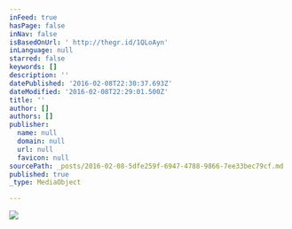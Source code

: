 ```yaml
---
inFeed: true
hasPage: false
inNav: false
isBasedOnUrl: ' http://thegr.id/1QLoAyn'
inLanguage: null
starred: false
keywords: []
description: ''
datePublished: '2016-02-08T22:30:37.693Z'
dateModified: '2016-02-08T22:29:01.500Z'
title: ''
author: []
authors: []
publisher:
  name: null
  domain: null
  url: null
  favicon: null
sourcePath: _posts/2016-02-08-5dfe259f-6947-4788-9866-7ee33bec79cf.md
published: true
_type: MediaObject

---
```

![](https://the-grid-user-content.s3-us-west-2.amazonaws.com/cf0f12b9-dcb7-43be-be4e-a0d434493f06.jpg)